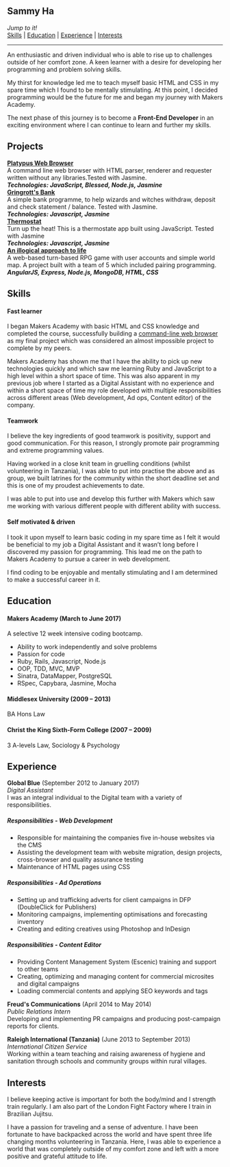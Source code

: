 ## Sammy Ha

_Jump to it!_<br>
[Skills](#skills)  |  [Education](#education)  |  [Experience](#experience)  |  [Interests](#interests) <br>

---
An enthusiastic and driven individual who is able to rise up to challenges outside of her comfort zone. A keen learner with a desire for developing her programming and problem solving skills.

My thirst for knowledge led me to teach myself basic HTML and CSS in my spare time which I found to be mentally stimulating. At this point, I decided programming would be the future for me and began my journey with Makers Academy.

The next phase of this journey is to become a **Front-End Developer** in an exciting environment where I can continue to learn and further my skills.

## Projects

<strong> [Platypus Web Browser](https://github.com/ffasolin/web-browser) </strong><br>
A command line web browser with HTML parser, renderer and requester written without any libraries.Tested with Jasmine.<br>
<strong>*Technologies: JavaScript, Blessed, Node.js, Jasmine* </strong><br>
<strong> [Gringrott's Bank](https://github.com/Linh91/gringrotts-bank/blob/master/README.md) </strong><br>
A simple bank programme, to help wizards and witches withdraw, deposit and check statement / balance. Tested with Jasmine.<br>
<strong>*Technologies: Javascript, Jasmine* </strong><br>
<strong> [Thermostat](https://github.com/Linh91/thermostat_js) </strong><br>
Turn up the heat! This is a thermostate app built using JavaScript. Tested with Jasmine<br>
<strong>*Technologies: Javascript, Jasmine* </strong><br>
<strong> [An illogical approach to life](https://github.com/immafirestarter/An-illogical-approach-to-life)</strong> <br>
A web-based turn-based RPG game with  user accounts and simple world map. A project built with a team of 5 which included pairing programming. <br>
<strong>*AngularJS, Express, Node.js,  MongoDB, HTML, CSS* </strong><br>

## Skills
#### Fast learner

I began Makers Academy with basic HTML and CSS knowledge and completed the course, successfully building a [command-line web browser](https://github.com/ffasolin/web-browser) as my final project which was considered an almost impossible project to complete by my peers. 

Makers Academy has shown me that I have the ability to pick up new technologies quickly and which saw me learning Ruby and JavaScript to a high level within a short space of time. This was also apparent in my previous job where I started as a Digital Assistant with no experience and within a short space of time my role developed with multiple responsibilities across different areas (Web development, Ad ops, Content editor) of the company.

#### Teamwork

I believe the key ingredients of good teamwork is positivity, support and good communication. For this reason, I strongly promote pair programming and extreme programming values.
 
Having worked in a close knit team in gruelling conditions (whilst volunteering in Tanzania), I was able to put into practise the above and as group, we built latrines for the community within the short deadline set and this is one of my proudest achievements to date.
 
I was able to put into use and develop this further with Makers which saw me working with various different people with different ability with success.

#### Self motivated & driven

I took it upon myself to learn basic coding in my spare time as I felt it would be beneficial to my job a Digital Assistant and it wasn’t long before I discovered my passion for programming. This lead me on the path to Makers Academy to pursue a career in web development. 
 
I find coding to be enjoyable and mentally stimulating and I am determined to make a successful career in it.

## Education
#### Makers Academy (March to June 2017)
A selective 12 week intensive coding bootcamp.

- Ability to work independently and solve problems
- Passion for code
- Ruby, Rails, Javascript, Node.js
- OOP, TDD, MVC, MVP
- Sinatra, DataMapper, PostgreSQL
- RSpec, Capybara, Jasmine, Mocha

#### Middlesex University (2009 – 2013)
BA Hons Law

#### Christ the King Sixth-Form College (2007 – 2009)
3 A-levels Law, Sociology & Psychology

## Experience
**Global Blue** (September 2012 to January 2017)    
*Digital Assistant*<br />
I was an integral individual to the Digital team with a variety of responsibilities.<br>
##### Responsibilities - Web Development #####
-	Responsible for maintaining the companies five in-house websites via the CMS
-	Assisting the development team with website migration, design projects, cross-browser and quality assurance testing
-	Maintenance of HTML pages using CSS
##### Responsibilities - Ad Operations #####
-	Setting up and trafficking adverts for client campaigns in DFP (DoubleClick for Publishers)
-	Monitoring campaigns, implementing optimisations and forecasting inventory
-	Creating and editing creatives using Photoshop and InDesign
##### Responsibilities - Content Editor #####
-	Providing Content Management System (Escenic) training and support to other teams
-	Creating, optimizing and managing content for commercial microsites and digital campaigns
-	Loading commercial contents and applying SEO keywords and tags

**Freud's Communications** (April 2014 to May 2014)    
*Public Relations Intern*<br />
Developing and implementing PR campaigns and producing post-campaign reports for clients.

**Raleigh International (Tanzania)** (June 2013 to September 2013)    
*International Citizen Service*<br />
Working within a team teaching and raising awareness of hygiene and sanitation through schools and community groups within rural villages.


## Interests
I believe keeping active is important for both the body/mind and I strength train regularly. I am also part of the London Fight Factory where I train in Brazilian Jujitsu.

I have a passion for traveling and a sense of adventure. I have been fortunate to have backpacked across the world and have spent three life changing months volunteering in Tanzania. Here, I was able to experience a world that was completely outside of my comfort zone and left with a more positive and grateful attitude to life.
